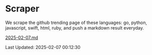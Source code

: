 # Scraper

We scrape the github trending page of these languages: go, python, javascript, swift, html, ruby, and push a markdown result everyday.

[2025-02-07.md](https://github.com/henson/Scraper/blob/master/2025-02-07.md)

Last Updated: 2025-02-07 00:12:30